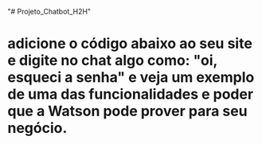 "# Projeto_Chatbot_H2H"
# adicione o código abaixo ao seu site e digite no chat algo como: "oi, esqueci a senha" e veja um exemplo de uma das funcionalidades e poder que a Watson pode prover para seu negócio.

<script>
  window.watsonAssistantChatOptions = {
      integrationID: "284aa4c8-fa72-40dc-9fdf-9cd02114be2a", // The ID of this integration.
      region: "us-south", // The region your integration is hosted in.
      serviceInstanceID: "a8b3db24-85bb-4f75-a8e6-8c977e81fd36", // The ID of your service instance.
      onLoad: function(instance) { instance.render(); }
    };
  setTimeout(function(){
    const t=document.createElement('script');
    t.src="https://web-chat.global.assistant.watson.appdomain.cloud/versions/" + (window.watsonAssistantChatOptions.clientVersion || 'latest') + "/WatsonAssistantChatEntry.js"
    document.head.appendChild(t);
  });
</script>
